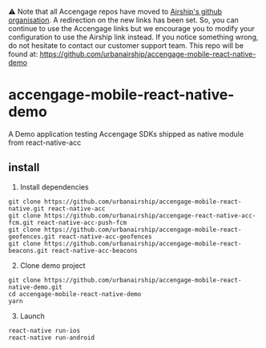 :warning: Note that all Accengage repos have moved to [Airship's github organisation](https://github.com/urbanairship). A redirection on the new links has been set. So, you can continue to use the Accengage links but we encourage you to modify your configuration to use the Airship link instead.
If you notice something wrong, do not hesitate to contact our customer support team.
This repo will be found at: https://github.com/urbanairship/accengage-mobile-react-native-demo

# accengage-mobile-react-native-demo
A Demo application testing Accengage SDKs shipped as native module from react-native-acc 

## install

1. Install dependencies
```
git clone https://github.com/urbanairship/accengage-mobile-react-native.git react-native-acc
git clone https://github.com/urbanairship/accengage-react-native-acc-fcm.git react-native-acc-push-fcm
git clone https://github.com/urbanairship/accengage-mobile-react-geofences.git react-native-acc-geofences
git clone https://github.com/urbanairship/accengage-mobile-react-beacons.git react-native-acc-beacons
```

2. Clone demo project
```
git clone https://github.com/urbanairship/accengage-mobile-react-native-demo.git
cd accengage-mobile-react-native-demo
yarn
```

3. Launch
```
react-native run-ios
react-native run-android
```
